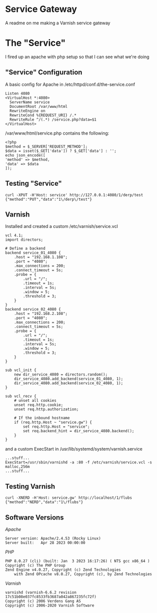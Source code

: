 # Service Gateway
A readme on me making a Varnish service gateway

# The "Service"
I fired up an apache with php setup so that I can see what we're doing

## "Service" Configuration
A basic config for Apache in /etc/httpd/conf.d/the-service.conf
```
Listen 4080
<VirtualHost *:4080>
  ServerName service
  DocumentRoot /var/www/html
  RewriteEngine on
  RewriteCond %{REQUEST_URI} /.*
  RewriteRule ^/(.*) /service.php?data=$1
</VirtualHost>
```

/var/www/html/service.php contains the following:
```
<?php
$method = $_SERVER['REQUEST_METHOD'];
$data = isset($_GET['data']) ? $_GET['data'] : '';
echo json_encode([
'method' => $method,
'data' => $data
]);
```

## Testing "Service"
```
curl -XPUT -H'Host: service' http://127.0.0.1:4080/1/derp/test
{"method":"PUT","data":"1\/derp\/test"}
```

## Varnish
Installed and created a custom /etc/varnish/service.vcl
```
vcl 4.1;
import directors;

# Define a backend
backend service_01_4080 {
    .host = "192.168.1.108";
    .port = "4080";
    .max_connections = 200;
    .connect_timeout = 5s;
    .probe = {
        .url = "/";
        .timeout = 1s;
        .interval = 5s;
        .window = 5;
        .threshold = 3;
    }
}
backend service_02_4080 {
    .host = "192.168.2.108";
    .port = "4080";
    .max_connections = 200;
    .connect_timeout = 5s;
    .probe = {
        .url = "/";
        .timeout = 1s;
        .interval = 5s;
        .window = 5;
        .threshold = 3;
    }
}

sub vcl_init {
    new dir_service_4080 = directors.random();
    dir_service_4080.add_backend(service_01_4080, 1);
    dir_service_4080.add_backend(service_02_4080, 1);
}

sub vcl_recv {
    # unset all cookies
    unset req.http.cookie;
    unset req.http.authorization;

    # If the inbound hostname
    if (req.http.Host ~ "service.gw") {
        set req.http.Host = "service";
        set req.backend_hint = dir_service_4080.backend();
    }
}
```

and a custom ExecStart in /usr/lib/systemd/system/varnish.service
```
...stuff...
ExecStart=/usr/sbin/varnishd -a :80 -f /etc/varnish/service.vcl -s malloc,256m
...stuff...
```

## Testing Varnish
```
curl -XNERD -H'Host: service.gw' http://localhost/1/flubs
{"method":"NERD","data":"1\/flubs"}
```

## Software Versions
*Apache*
```
Server version: Apache/2.4.53 (Rocky Linux)
Server built:   Apr 28 2023 00:00:00
```

*PHP*
```
PHP 8.0.27 (cli) (built: Jan  3 2023 16:17:26) ( NTS gcc x86_64 )
Copyright (c) The PHP Group
Zend Engine v4.0.27, Copyright (c) Zend Technologies
    with Zend OPcache v8.0.27, Copyright (c), by Zend Technologies
```

*Varnish*
```
varnishd (varnish-6.6.2 revision 17c51b08e037fc8533fb3687a042a867235fc72f)
Copyright (c) 2006 Verdens Gang AS
Copyright (c) 2006-2020 Varnish Software
```
